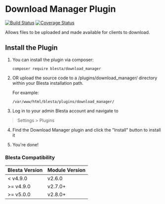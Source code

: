 # Download Manager Plugin

[![Build Status](https://travis-ci.org/blesta/plugin-download_manager.svg?branch=master)](https://travis-ci.org/blesta/plugin-download_manager) [![Coverage Status](https://coveralls.io/repos/github/blesta/plugin-download_manager/badge.svg?branch=master)](https://coveralls.io/github/blesta/plugin-download_manager?branch=master)

Allows files to be uploaded and made available for clients to download.

## Install the Plugin

1. You can install the plugin via composer:

    ```
    composer require blesta/download_manager
    ```

2. OR upload the source code to a /plugins/download_manager/ directory within
your Blesta installation path.

    For example:

    ```
    /var/www/html/blesta/plugins/download_manager/
    ```

3. Log in to your admin Blesta account and navigate to
> Settings > Plugins

4. Find the Download Manager plugin and click the "Install" button to install it

5. You're done!

### Blesta Compatibility

|Blesta Version|Module Version|
|--------------|--------------|
|< v4.9.0|v2.6.0|
|>= v4.9.0|v2.7.0+|
|>= v5.0.0|v2.8.0+|
